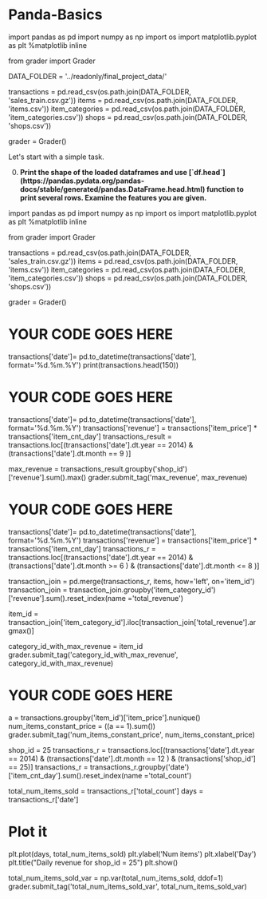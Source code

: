 # Panda-Basics

import pandas as pd
import numpy as np
import os
import matplotlib.pyplot as plt
%matplotlib inline 

from grader import Grader

DATA_FOLDER = '../readonly/final_project_data/'

transactions    = pd.read_csv(os.path.join(DATA_FOLDER, 'sales_train.csv.gz'))
items           = pd.read_csv(os.path.join(DATA_FOLDER, 'items.csv'))
item_categories = pd.read_csv(os.path.join(DATA_FOLDER, 'item_categories.csv'))
shops           = pd.read_csv(os.path.join(DATA_FOLDER, 'shops.csv'))

grader = Grader()

Let's start with a simple task. 

<ol start="0">
  <li><b>Print the shape of the loaded dataframes and use [`df.head`](https://pandas.pydata.org/pandas-docs/stable/generated/pandas.DataFrame.head.html) function to print several rows. Examine the features you are given.</b></li>
</ol>

import pandas as pd
import numpy as np
import os
import matplotlib.pyplot as plt
%matplotlib inline 

from grader import Grader


transactions    = pd.read_csv(os.path.join(DATA_FOLDER, 'sales_train.csv.gz'))
items           = pd.read_csv(os.path.join(DATA_FOLDER, 'items.csv'))
item_categories = pd.read_csv(os.path.join(DATA_FOLDER, 'item_categories.csv'))
shops           = pd.read_csv(os.path.join(DATA_FOLDER, 'shops.csv'))

grader = Grader()
# YOUR CODE GOES HERE
transactions['date']= pd.to_datetime(transactions['date'], format='%d.%m.%Y')
print(transactions.head(150))

# YOUR CODE GOES HERE
transactions['date']= pd.to_datetime(transactions['date'], format='%d.%m.%Y')
transactions['revenue'] = transactions['item_price'] * transactions['item_cnt_day']
transactions_result = transactions.loc[(transactions['date'].dt.year == 2014) & (transactions['date'].dt.month == 9 )]

max_revenue = transactions_result.groupby('shop_id')['revenue'].sum().max()
grader.submit_tag('max_revenue', max_revenue)

# YOUR CODE GOES HERE
transactions['date']= pd.to_datetime(transactions['date'], format='%d.%m.%Y')
transactions['revenue'] = transactions['item_price'] * transactions['item_cnt_day']
transactions_r = transactions.loc[(transactions['date'].dt.year == 2014) & (transactions['date'].dt.month >= 6 ) & (transactions['date'].dt.month <= 8 )]

transaction_join = pd.merge(transactions_r, items, how='left', on='item_id')
transaction_join = transaction_join.groupby('item_category_id')['revenue'].sum().reset_index(name ='total_revenue')

item_id = transaction_join['item_category_id'].iloc[transaction_join['total_revenue'].argmax()]


category_id_with_max_revenue = item_id
grader.submit_tag('category_id_with_max_revenue', category_id_with_max_revenue)

# YOUR CODE GOES HERE
a = transactions.groupby('item_id')['item_price'].nunique()
num_items_constant_price = ((a == 1).sum())
grader.submit_tag('num_items_constant_price', num_items_constant_price)

shop_id = 25
transactions_r = transactions.loc[(transactions['date'].dt.year == 2014) & (transactions['date'].dt.month == 12 )  & (transactions['shop_id'] == 25)]
transactions_r = transactions_r.groupby('date')['item_cnt_day'].sum().reset_index(name ='total_count')


total_num_items_sold = transactions_r['total_count']
days = transactions_r['date']

# Plot it
plt.plot(days, total_num_items_sold)
plt.ylabel('Num items')
plt.xlabel('Day')
plt.title("Daily revenue for shop_id = 25")
plt.show()

total_num_items_sold_var = np.var(total_num_items_sold, ddof=1)
grader.submit_tag('total_num_items_sold_var', total_num_items_sold_var)
